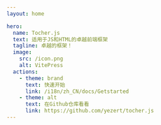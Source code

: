 ```yaml
---
layout: home

hero:
  name: Tocher.js
  text: 适用于JS和HTML的卓越前端框架
  tagline: 卓越的框架！
  image:
    src: /icon.png
    alt: VitePress
  actions:
    - theme: brand
      text: 快速开始
      link: /i18n/zh_CN/docs/Getstarted
    - theme: alt
      text: 在Github仓库看看
      link: https://github.com/yezert/tocher.js
---
```



<link rel="stylesheet"  type="text/css" href="../../main.css" />